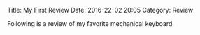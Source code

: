 Title: My First Review
Date: 2016-22-02 20:05
Category: Review

Following is a review of my favorite mechanical keyboard.